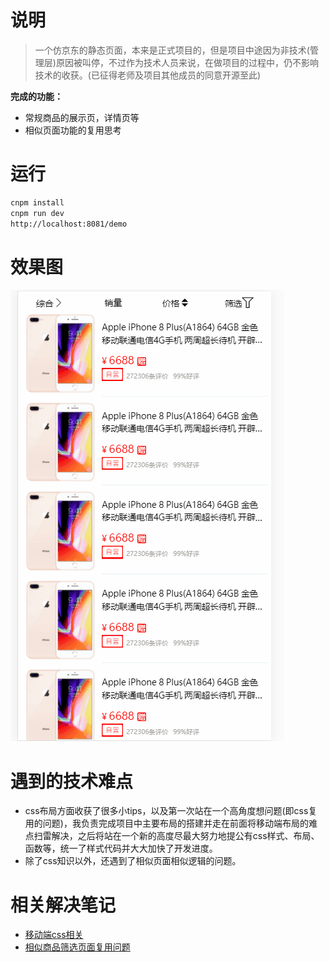# 说明

> 一个仿京东的静态页面，本来是正式项目的，但是项目中途因为非技术(管理层)原因被叫停，不过作为技术人员来说，在做项目的过程中，仍不影响技术的收获。(已征得老师及项目其他成员的同意开源至此)

**完成的功能：**
+ 常规商品的展示页，详情页等
+ 相似页面功能的复用思考

# 运行

``` bash
cnpm install
cnpm run dev
http://localhost:8081/demo
```

# 效果图
![](./READMEIMG/效果展示.gif)

# 遇到的技术难点
+ css布局方面收获了很多小tips，以及第一次站在一个高角度想问题(即css复用的问题)，我负责完成项目中主要布局的搭建并走在前面将移动端布局的难点扫雷解决，之后将站在一个新的高度尽最大努力地提公有css样式、布局、函数等，统一了样式代码并大大加快了开发进度。
+ 除了css知识以外，还遇到了相似页面相似逻辑的问题。

# 相关解决笔记
+ [移动端css相关](https://github.com/EmilyYoung71415/JD-moblile/issues/1)
+ [相似商品筛选页面复用问题](https://github.com/EmilyYoung71415/JD-moblile/issues/2)



